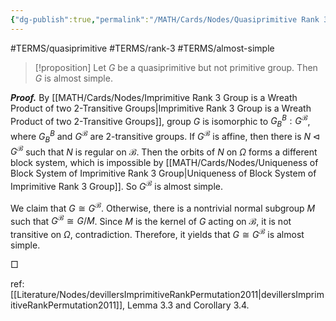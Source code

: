 ```yaml
---
{"dg-publish":true,"permalink":"/MATH/Cards/Nodes/Quasiprimitive Rank 3 are Almost Simple/","dgPassFrontmatter":true}
---
```


#TERMS/quasiprimitive #TERMS/rank-3 #TERMS/almost-simple 

> [!proposition]
> Let $G$ be a quasiprimitive but not primitive group. Then $G$ is almost simple.

**_Proof._**
By [[MATH/Cards/Nodes/Imprimitive Rank 3 Group is a Wreath Product of two 2-Transitive Groups\|Imprimitive Rank 3 Group is a Wreath Product of two 2-Transitive Groups]], group $G$ is isomorphic to $G_B^B{:}G^{\mathcal B}$, where $G_B^B$ and $G^\mathcal B$ are $2$-transitive groups. If $G^\mathcal B$ is affine, then there is $N\lhd G^\mathcal B$ such that $N$ is regular on $\mathcal B$. Then the orbits of $N$ on $\Omega$ forms a different block system, which is impossible by [[MATH/Cards/Nodes/Uniqueness of Block System of Imprimitive Rank 3 Group\|Uniqueness of Block System of Imprimitive Rank 3 Group]]. So $G^\mathcal B$ is almost simple. 

We claim that $G\cong G^\mathcal B$. Otherwise, there is a nontrivial normal subgroup $M$ such that $G^\mathcal B\cong G/M$. Since $M$ is the kernel of $G$ acting on $\mathcal B$, it is not transitive on $\Omega$, contradiction. Therefore, it yields that $G\cong G^\mathcal B$ is almost simple.
<p align="left">□</p>

ref: [[Literature/Nodes/devillersImprimitiveRankPermutation2011\|devillersImprimitiveRankPermutation2011]], Lemma 3.3 and Corollary 3.4. 